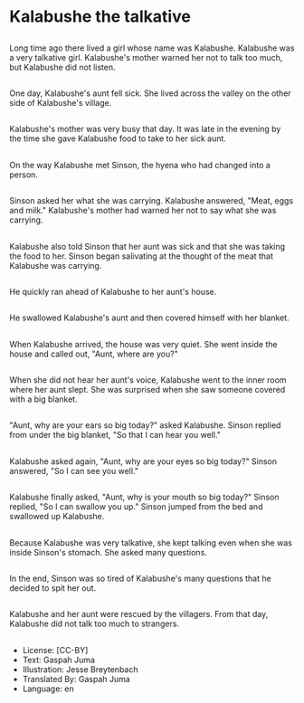 # Kalabushe the talkative

##
Long time ago there lived a girl
whose name was Kalabushe.
Kalabushe was a very talkative
girl. Kalabushe's mother warned
her not to talk too much, but
Kalabushe did not listen.

##
One day, Kalabushe's aunt fell
sick. She lived across the valley
on the other side of Kalabushe's
village.

##
Kalabushe's mother was very
busy that day. It was late in the
evening by the time she gave
Kalabushe food to take to her
sick aunt.

##
On the way Kalabushe met
Sinson, the hyena who had
changed into a person.

##
Sinson asked her what she was
carrying. Kalabushe answered,
"Meat, eggs and milk."
Kalabushe's mother had warned
her not to say what she was
carrying.

##
Kalabushe also told Sinson that
her aunt was sick and that she
was taking the food to her.
Sinson began salivating at the
thought of the meat that
Kalabushe was carrying.

##
He quickly ran ahead of
Kalabushe to her aunt's house.

##
He swallowed Kalabushe's aunt
and then covered himself with
her blanket.

##
When Kalabushe arrived, the
house was very quiet. She went
inside the house and called out,
"Aunt, where are you?"

##
When she did not hear her
aunt's voice, Kalabushe went to
the inner room where her aunt
slept. She was surprised when
she saw someone covered with
a big blanket.

##
"Aunt, why are your ears so big
today?" asked Kalabushe.
Sinson replied from under the
big blanket, "So that I can hear
you well."

##
Kalabushe asked again, "Aunt,
why are your eyes so big
today?"
Sinson answered, "So I can see
you well."

##
Kalabushe finally asked, "Aunt,
why is your mouth so big
today?"
Sinson replied, "So I can
swallow you up."
Sinson jumped from the bed
and swallowed up Kalabushe.

##
Because Kalabushe was very
talkative, she kept talking even
when she was inside Sinson's
stomach. She asked many
questions.

##
In the end, Sinson was so tired
of Kalabushe's many questions
that he decided to spit her out.

##
Kalabushe and her aunt were
rescued by the villagers. From
that day, Kalabushe did not talk
too much to strangers.

##
* License: [CC-BY]
* Text: Gaspah Juma
* Illustration: Jesse Breytenbach
* Translated By: Gaspah Juma
* Language: en
